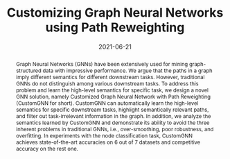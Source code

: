---
# Documentation: https://wowchemy.com/docs/managing-content/

title: "Customizing Graph Neural Networks using Path Reweighting"
authors: [Jianpeng Chen, Yujing Wang, Ming Zeng, Zongyi Xiang, Bitan Hou, Yunhai Tong, Ole J Mengshoel, Yazhou Ren]
date: 2021-06-21
doi: ""

# Schedule page publish date (NOT publication's date).
publishDate: 2021-06-21

# Publication type.
# Legend: 0 = Uncategorized; 1 = Conference paper; 2 = Journal article;
# 3 = Preprint / Working Paper; 4 = Report; 5 = Book; 6 = Book section;
# 7 = Thesis; 8 = Patent
publication_types: ["3"]

# Publication name and optional abbreviated publication name.
publication: "*arXiv preprint arXiv:2106.10866*"
publication_short: "*arXiv preprint*"

abstract: "Graph Neural Networks (GNNs) have been extensively used for mining graph-structured data with impressive performance. We argue that the paths in a graph imply different semantics for different downstream tasks. However, traditional GNNs do not distinguish among various downstream tasks. To address this problem and learn the high-level semantics for specific task, we design a novel GNN solution, namely Customized Graph Neural Network with Path Reweighting (CustomGNN for short). CustomGNN can automatically learn the high-level semantics for specific downstream tasks, highlight semantically relevant paths, and filter out task-irrelevant information in the graph. In addition, we analyze the semantics learned by CustomGNN and demonstrate its ability to avoid the three inherent problems in traditional GNNs, i.e., over-smoothing, poor robustness, and overfitting. In experiments with the node classification task, CustomGNN achieves state-of-the-art accuracies on 6 out of 7 datasets and competitive accuracy on the rest one."

# Summary. An optional shortened abstract.
summary: ""

tags: []
categories: []
featured: true

# Custom links (optional).
#   Uncomment and edit lines below to show custom links.
links:
- name: PDF
  url: https://arxiv.org/pdf/2106.10866.pdf
  icon_pack: fas
  icon: file-pdf

url_pdf: 
url_code: 
url_dataset:
url_poster:
url_project:
url_slides:
url_source: 
url_video:

# Featured image
# To use, add an image named `featured.jpg/png` to your page's folder. 
# Focal points: Smart, Center, TopLeft, Top, TopRight, Left, Right, BottomLeft, Bottom, BottomRight.
image:
  caption: ""
  focal_point: ""
  preview_only: false

# Associated Projects (optional).
#   Associate this publication with one or more of your projects.
#   Simply enter your project's folder or file name without extension.
#   E.g. `internal-project` references `content/project/internal-project/index.md`.
#   Otherwise, set `projects: []`.
projects: []

# Slides (optional).
#   Associate this publication with Markdown slides.
#   Simply enter your slide deck's filename without extension.
#   E.g. `slides: "example"` references `content/slides/example/index.md`.
#   Otherwise, set `slides: ""`.
slides: ""
---